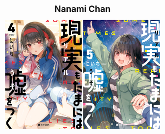<h1 align="center">Nanami Chan</h1>

<img width="250" src="./docs/res/banner/sometimes_even_reality_is_a_lie_banner_4.jpeg" />
<img width="250" src="./docs/res/banner/sometimes_even_reality_is_a_lie_banner_5.jpeg" />
